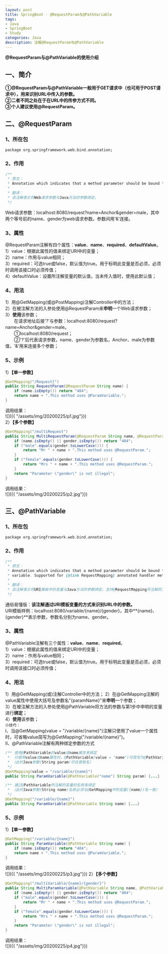```yaml
---
layout: post
title: SpringBoot - @RequestParam与@PathVariable
tags:
- Java 
- SpringBoot
- Study
categories: Java
description: 注解@RequestParam与@PathVariable
---  
```

**@RequestParam与@PathVariable的使用介绍**

<!-- more -->
## 一、简介
**①@RequestParam与@PathVariable一般用于GET请求中（也可用于POST请求中），用来识别URL中传入的参数。**  
**②二者不同之处在于在URL中的传参方式不同。**  
**③个人建议使用@RequestParam。**  
## 二、@RequestParam
### 1、所在包
```text
package org.springframework.web.bind.annotation;
```
### 2、作用
```java
/**
 * 原文：
 * Annotation which indicates that a method parameter should be bound to a web request parameter.
 *
 * 翻译：
 * 该注解表示将Web请求参数与Java方法的参数绑定。
 */
```
Web请求参数：localhost:8080/request?name=Anchor&gender=male，其中两个等号前的name、gender为web请求参数。参数间用'&'连接。
### 3、属性
@RequestParam注解有四个属性：**value**、**name**、**required**、**defaultValue**。  
1）value：根据此属性的值来绑定URI中的变量；  
2）name：作用与value相同；  
3）required：可选true或false，默认值为true。用于标明此变量是否必须，必须时调用该接口时必须传值；  
4）defaultValue：设置所注解变量的默认值，当未传入值时，使用此默认值；
### 4、用法
1）用@GetMapping(或@PostMapping)注解Controller中的方法；  
2）在被注解方法的入参处使用@RequestParam来**申明**一个Web请求参数；  
3）**使用**该参数；  
　　在请求地址后接'?'与参数：localhost:8080/request?name=Anchor&gender=male。  
　　①localhost:8080/request；  
　　②'?'后代表请求参数，name、gender为参数名，Anchor、male为参数值，'&'用来连接多个参数；  
### 5、示例
1）**【单一参数】**  
```java
@GetMapping("/Request}")
public String RequestParam(@RequestParam String name) {
    if (name.isEmpty()) return "404";
    return name + ".This method uses @ParamVariable.";
}
```
调用结果：  
![]({{ "/assets/img/20200225/p1.jpg"}})  
2）**【多个参数】**  
```java
@GetMapping("/multiRequest")
public String MultiRequestParam(@RequestParam String name, @RequestParam String gender) {
    if (name.isEmpty() || gender.isEmpty()) return "404";
    if ("male".equals(gender.toLowerCase())) {
        return "Mr " + name + ".This method uses @RequestParam.";
    } 
    if ("female".equals(gender.toLowerCase())) {
        return "Mrs " + name + ".This method uses @RequestParam.";
    }
    return "Parameter \"gender\" is not illegal";
}
```
调用结果：  
![]({{ "/assets/img/20200225/p2.jpg"}})  
## 三、@PathVariable
### 1、所在包
```text
package org.springframework.web.bind.annotation;
```
### 2、作用
```java
/**
 * 原文：
 * Annotation which indicates that a method parameter should be bound to a URI template
 * variable. Supported for {@link RequestMapping} annotated handler methods.
 *
 * 翻译：
 * 该注解表示将URI模板中的变量与Java方法的参数绑定。支持@RequestMapping所注解的方法。
 */
```
通俗易懂版：**该注解通过URI模板变量的方式来识别URL中的参数。**  
URI模板样例：localhost:8080/variable/{name}/{gender}，其中**{name}、{gender}**表示参数，参数名分别为name、gender。
### 3、属性
@PathVariable注解有三个属性：**value**、**name**、**required**。  
1）value：根据此属性的值来绑定URI中的变量；  
2）name：作用与value相同；  
3）required：可选true或false，默认值为true。用于标明此变量是否必须，必须时调用该接口时必须传值；
### 4、用法
1）用@GetMapping(或)注解Controller中的方法；
2）在@GetMapping注解的value属性中使用大括号及参数名"{paramName}"来**申明**一个参数；  
3）在被注解方法的入参处使用@PathVariable将方法的参数与第1步中申明的变量进行**绑定**；  
4）**使用**该参数；  
`小技巧：`  
I、当@GetMapping(value = "/variable/{name}")注解只使用了value一个属性时，可省略value简写为@GetMapping("/variable/{name}")。  
II、@PathVariable注解有两种绑定参数的方式
```java
/** 使用@PathVariable的value或name属性来绑定
 *  只使用value或name属性时，@PathVariable(value = "name")可简写为@PathVariable("name")
 * （此时Java参数(String param)可任意取名）
 */
@GetMapping(value = "/variable/{name}")
public String ParamVariable(@PathVariable("name") String param) {...}
```  
```java
/** 通过@PathVariable所注解的变量的名称来绑定
 * （此时Java参数(String name)名称必须与@GetMapping中的变量({name})名一致）
 */
@GetMapping("/variable/{name}")
public String ParamVariable(@PathVariable String name) {...}
```
### 5、示例
1）**【单一参数】**
```java
@GetMapping("/variable/{name}")
public String ParamVariable(@PathVariable String name) {
    if (name.isEmpty()) return "404";
    return name + ".This method uses @ParamVariable.";
}
```
调用结果：  
![]({{ "/assets/img/20200225/p3.jpg"}})
2）**【多个参数】**
```java
@GetMapping("/multiVariable/{name}/{gender}")
public String MultiParamVariable(@PathVariable String name, @PathVariable String gender) {
    if (name.isEmpty() || gender.isEmpty()) return "404";
    if ("male".equals(gender.toLowerCase())) {
        return "Mr " + name + ".This method uses @RequestParam.";
    } 
    if ("female".equals(gender.toLowerCase())) {
        return "Mrs " + name + ".This method uses @RequestParam.";
    }
    return "Parameter \"gender\" is not illegal";
}
```
调用结果：  
![]({{ "/assets/img/20200225/p4.jpg"}})